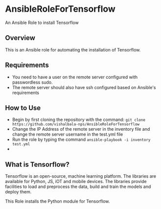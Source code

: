 # AnsibleRoleForTensorflow
An Ansible Role to install Tensorflow
## Overview

This is an Ansible role for automating the installation of Tensorflow.

## Requirements

-   You need to have a user on the remote server configured with passwordless sudo.
-   The remote server should also have ssh configured based on Ansible's requirements

## How to Use

-   Begin by first cloning the repository with the command:  `git clone https://github.com/vishalbala-nps/AnsibleRoleForTensorflow`
-   Change the IP Address of the remote server in the inventory file and change the remote server username in the test.yml file
-   Run the role by typing the command  `ansible-playbook -i inventory test.yml`
- 
## What is Tensorflow?

Tensorflow is an open-source, machine learning platform. The libraries are available for Python, JS, iOT and mobile devices. The libraries provide facilities to load and preprocess the data, build and train the models and deploy them.

This Role installs the Python module for Tensorflow.

